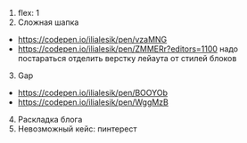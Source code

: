 1. flex: 1
2. Сложная шапка
- https://codepen.io/ilialesik/pen/vzaMNG
- https://codepen.io/ilialesik/pen/ZMMERr?editors=1100
надо постараться отделить верстку лейаута от стилей блоков
3. Gap
- https://codepen.io/ilialesik/pen/BOOYOb
- https://codepen.io/ilialesik/pen/WggMzB 
4. Раскладка блога
5. Невозможный кейс: пинтерест
